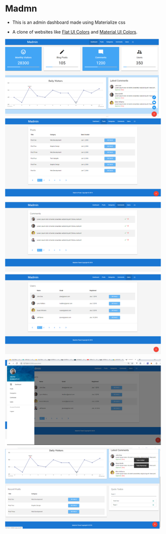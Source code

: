 # Madmn
- This is an admin dashboard made using Materialize css

- A clone of websites like [Flat UI Colors](https://flatuicolors.com/) and [Material UI Colors](http://materialuicolors.co/?utm_source=launchers).

![image](m1.png)
![image](m2.png)

![image](m3.png)
![image](m4.png)

![image](m5.png)
![image](m6.png)

